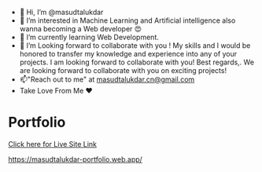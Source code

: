 - 👋 Hi, I’m @masudtalukdar
- 👀 I’m interested in Machine Learning and Artificial intelligence also wanna becoming a Web developer 😍
- 🌱 I’m currently learning Web Development.
- 💞️ I’m Looking forward to collaborate with you !
          My skills and I would be honored to transfer my knowledge and experience into any of your projects.
          I am looking forward to collaborate with you! Best regards,. We are looking forward to collaborate with you on exciting projects!
- 📫"Reach out to me" at masudtalukdar.cn@gmail.com
- Take Love From Me ❤

# Portfolio
[Click here for Live Site Link](https://masudtalukdar-portfolio.web.app/)

https://masudtalukdar-portfolio.web.app/
